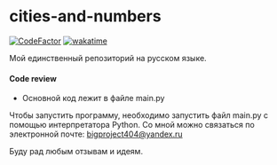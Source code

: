 # cities-and-numbers
[![CodeFactor](https://www.codefactor.io/repository/github/bigproject404/cities-and-numbers/badge/main?s=08e6506c3d546fe906cab2d0e0484189b694a25d)](https://www.codefactor.io/repository/github/bigproject404/cities-and-numbers/overview/main)
[![wakatime](https://wakatime.com/badge/user/386f37d4-4d42-45f2-a773-7409751eb5e7/project/5293937b-76f0-47b1-95d4-02f0755e9abc.svg)](https://wakatime.com/badge/user/386f37d4-4d42-45f2-a773-7409751eb5e7/project/5293937b-76f0-47b1-95d4-02f0755e9abc)

Мой единственный репозиторий на русском языке.
#### Code review
 - Основной код лежит в файле main.py

Чтобы запустить программу, необходимо запустить файл main.py с помощью интерпретатора Python.
Со мной можно связаться по электронной почте: bigproject404@yandex.ru

Буду рад любым отзывам и идеям.
